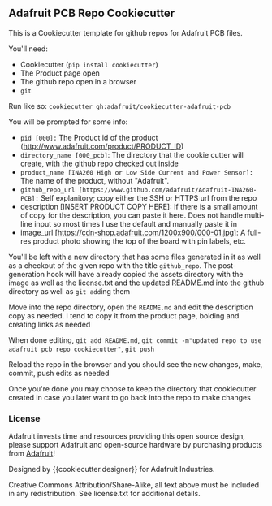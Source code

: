 ## Adafruit PCB Repo Cookiecutter
This is a Cookiecutter template for github repos for Adafruit PCB files.

You'll need:
 * Cookiecutter (`pip install cookiecutter`)
 * The Product page open
 * The github repo open in a browser
 * `git`

Run like so: `cookiecutter gh:adafruit/cookiecutter-adafruit-pcb`

You will be prompted for some info:
 * `pid [000]:` The Product id of the product (http://www.adafruit.com/product/PRODUCT_ID)
 * `directory_name [000_pcb]`: The directory that the cookie cutter will create, with the github repo checked out inside
 * `product_name [INA260 High or Low Side Current and Power Sensor]:` The name of the product, without "Adafruit".
 * `github_repo_url [https://www.github.com/adafruit/Adafruit-INA260-PCB]:` Self explanitory; copy either the SSH or HTTPS url from the repo
 * description [INSERT PRODUCT COPY HERE]: If there is a small amount of copy for the description, you can paste it here. Does not handle multi-line input so most times I use the default and manually paste it in
 * image_url [https://cdn-shop.adafruit.com/1200x900/000-01.jpg]: A full-res product photo showing the top of the board with pin labels, etc.

You'll be left with a new directory that has some files generated in it as well as a checkout of the given repo with the title `github_repo`. The post-generation hook will have already copied the assets directory with the image as well as the license.txt and the updated README.md into the github directory as well as `git add`ing them

Move into the repo directory, open the `README.md` and edit the description copy as needed. I tend to copy it from the product page, bolding and creating links as needed

When done editing, `git add README.md`, `git commit -m"updated repo to use adafruit pcb repo cookiecutter"`, `git push`

Reload the repo in the browser and you should see the new changes, make, commit, push edits as needed

Once you're done you may choose to keep the directory that cookiecutter created in case you later want to go back into the repo to make changes
### License

Adafruit invests time and resources providing this open source design, please support Adafruit and open-source hardware by purchasing products from [Adafruit](https://www.adafruit.com)!

Designed by {{cookiecutter.designer}} for Adafruit Industries.

Creative Commons Attribution/Share-Alike, all text above must be included in any redistribution. See license.txt for additional details.
